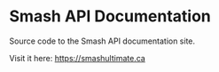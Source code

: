 # Smash API Documentation

Source code to the Smash API documentation site.

Visit it here: https://smashultimate.ca
